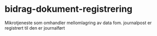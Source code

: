 # bidrag-dokument-registrering

Mikrotjeneste som omhandler mellomlagring av data fom. journalpost er registrert til den er journalført
